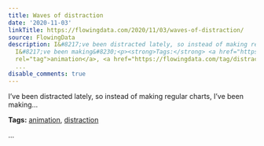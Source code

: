 ```yaml
---
title: Waves of distraction
date: '2020-11-03'
linkTitle: https://flowingdata.com/2020/11/03/waves-of-distraction/
source: FlowingData
description: I&#8217;ve been distracted lately, so instead of making regular charts,
  I&#8217;ve been making&#8230;<p><strong>Tags:</strong> <a href="https://flowingdata.com/tag/animation/"
  rel="tag">animation</a>, <a href="https://flowingdata.com/tag/distraction/" rel="tag">distraction</a></p>
  ...
disable_comments: true
---
```

I&#8217;ve been distracted lately, so instead of making regular charts, I&#8217;ve been making&#8230;<p><strong>Tags:</strong> <a href="https://flowingdata.com/tag/animation/" rel="tag">animation</a>, <a href="https://flowingdata.com/tag/distraction/" rel="tag">distraction</a></p> ...